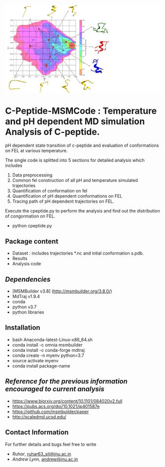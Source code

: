 ![Alt text](Results/C-peptide.jpg?raw=true "Title")

# **C-Peptide-MSMCode** : Temperature and pH dependent MD simulation Analysis of C-peptide.

pH dependent state transition of c-peptide and evaluation of conformations on FEL at various temperature.

The single code is splitted into 5 sections for detailed analysis which includes
1. Data preprocessing 
2. Common fel construction of all pH and temperature simulated trajectories
3. Quantification of conformation on fel
4. Quantification of pH dependent conformations on FEL
5. Tracing path of pH dependent trajectories on FEL. 

Execute the cpeptide.py to perform the analysis and find out the distribution of congormation on FEL.
- python cpeptide.py

## Package content 
- Dataset : includes trajectories *.nc and intial conformation s.pdb.
- Results 
- Analysis code 

## *Dependencies* 
- [MSMBuilder v3.8] (http://msmbuilder.org/3.8.0/)
- MdTraj v1.9.4
- conda
- python v3.7 
- python libraries

## Installation
- bash Anaconda-latest-Linux-x86_64.sh
- conda install -c omnia msmbuilder
- conda install -c conda-forge mdtraj
- conda create -n myenv python=3.7
- source activate myenv
- conda install package-name

## *Reference for the previous information encouraged to current analysis*
- https://www.biorxiv.org/content/10.1101/084020v2.full 
- https://pubs.acs.org/doi/10.1021/jp401587e  
- https://github.com/msmbuilder/paper
- http://scaledmd.ucsd.edu/

## Contact Information
For further details and bugs feel free to write  
- *Ruhar*,  ruhar63_sit@jnu.ac.in 
- *Andrew Lynn*, andrew@jnu.ac.in
